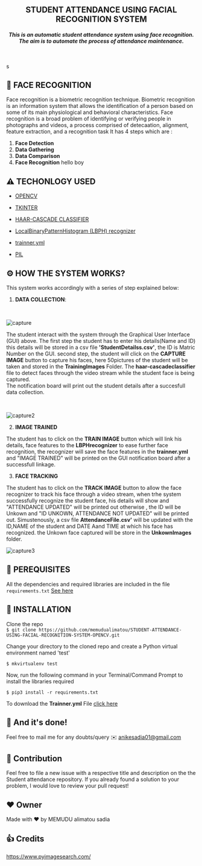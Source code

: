 <h2 align="center"> STUDENT ATTENDANCE USING FACIAL RECOGNITION SYSTEM </h2>

<h4 align="center"><i>This is an automatic student attendance system using face recognition. The aim is to automate the process of attendance maintenance.</i></h4><br>

s
## 👩 FACE RECOGNITION 

Face recognition is a biometric recognition technique.
Biometric recognition is an information system that allows the identification of a person based on some of its main physiological and behavioral characteristics.
Face recognition is a broad problem of identifying or verifying people in photographs and videos, a process comprised of detecaation, alignment, feature extraction, and a recognition task
It has 4 steps which are :
1. **Face Detection** 
2. **Data Gathering**
3. **Data Comparison**
4. **Face Recognition** hello boy


## ⚠️ TECHONLOGY USED

* [OPENCV](https://opencv.org/about/)

* [TKINTER](https://docs.python.org/3/library/tkinter.html)

* [HAAR-CASCADE CLASSIFIER](https://docs.opencv.org/3.4/db/d28/tutorial_cascade_classifier.html)

* [LocalBinaryPatternHistogram (LBPH) recognizer](https://docs.opencv.org/master/df/d25/classcv_1_1face_1_1LBPHFaceRecognizer.html)

* [trainner.yml](https://docs.opencv.org/master/dd/d65/classcv_1_1face_1_1FaceRecognizer.html)

* [PIL](https://pillow.readthedocs.io/en/stable/)


## ⚙️ HOW THE SYSTEM WORKS?

This system works accordingly with a series of step explained below:

1. **DATA COLLECTION**:
<br>

![capture](https://github.com/memudualimatou/STUDENT-ATTENDANCE-USING-FACIAL-RECOGNITION-SYSTEM-OPENCV/blob/master/Docs/Images/Capture12.PNG)




The student interact with the system through the Graphical User Interface (GUI) above.
The first step the student has to enter his details(Name and ID) this details will be stored in a csv file **'StudentDetailss.csv'**, the ID is Matric Number on the GUI.
second step, the student will click on the **CAPTURE IMAGE** button to capture his faces, here 50pictures of the student will be taken and stored in the **TrainingImages** Folder.  The **haar-cascadeclassifier** file to detect faces through the video stream while the student face is being captured.\
The notification board will print out the student details after a succesfull data collection.


<br>

![capture2](https://github.com/memudualimatou/STUDENT-ATTENDANCE-USING-FACIAL-RECOGNITION-SYSTEM-OPENCV/blob/master/Docs/Images/555.PNG)



2. **IMAGE TRAINED**

The student has to click on the  **TRAIN IMAGE** button which will link his details, face features to the **LBPHrecognizer** to ease further face recognition,
the recognizer will save the face features in the **trainner.yml** and "IMAGE TRAINED" will be printed on the GUI notification board after a successfull linkage.


3. **FACE TRACKING**

The student has to click on the **TRACK IMAGE** button to allow the face recognizer to track his face through a video stream, when trhe system successfully recognize the student face, his details will show and "ATTENDANCE UPDATED" will be printed out otherwise , the ID will be Unkown and "ID UNKOWN, ATTENDANCE NOT UPDATED" will be printed out.
Simustenously, a csv file **AttendanceFile.csv'** will be updated with the ID,NAME of the student and DATE Aand TIME at which his face has recognized.
the Unkown face captured will be store in the **UnkownImages** folder.<br>


![capture3](https://github.com/memudualimatou/STUDENT-ATTENDANCE-USING-FACIAL-RECOGNITION-SYSTEM-OPENCV/blob/master/Docs/Images/ezgif.com-gif-maker%20(1).gif)


## 🔑 PEREQUISITES

All the dependencies and required libraries are included in the file `requirements.txt` [See here](https://github.com/memudualimatou/STUDENT-ATTENDANCE-USING-FACIAL-RECOGNITION-SYSTEM-OPENCV/blob/master/requirements.txt)


## 🚀 INSTALLATION

Clone the repo\
```$ git clone https://github.com/memudualimatou/STUDENT-ATTENDANCE-USING-FACIAL-RECOGNITION-SYSTEM-OPENCV.git```


Change your directory to the cloned repo and create a Python virtual environment named 'test'

```$ mkvirtualenv test```


Now, run the following command in your Terminal/Command Prompt to install the libraries required

```$ pip3 install -r requirements.txt```


To download the **Trainner.yml** File [click here](https://bitbucket.org/memudu_alimatou/facial-recognition-opencv/src/master/)

## 👏 And it's done!
Feel free to mail me for any doubts/query ✉️ anikesadia01@gmail.com

##  🤝 Contribution
Feel free to file a new issue with a respective title and description on the the Student attendance repository. If you already found a solution to your problem, I would love to review your pull request!

## ❤️ Owner
Made with ❤️  by MEMUDU alimatou sadia

## 👍 Credits
https://www.pyimagesearch.com/ 

